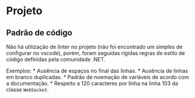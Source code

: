 # Projeto

## Padrão de código

Não há utilização de linter no projeto (não foi encontrado um simples de configurar no vscode), porém, foram seguidas rígidas regras de estilo de código definidas pela comunidade .NET.

Exemplos:
    * Ausência de espaços no final das linhas.
    * Ausência de linhas em branco duplicadas.
    * Padrão de noemação de variáveis de acordo com a documentação.
    * Respeito a 120 caracteres por linha na linha 103 da classe `WebSocket`.